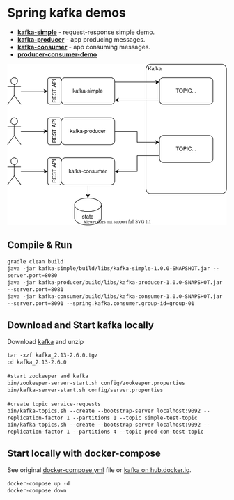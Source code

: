 # Spring kafka demos

* [__kafka-simple__](kafka-simple) - request-response simple demo.
* [__kafka-producer__](kafka-producer) - app producing messages.
* [__kafka-consumer__](kafka-consumer) - app consuming messages.
* [__producer-consumer-demo__](docs/Producer-Consumer-Demo.md)

![architecture](docs/kafka-demo.svg)

## Compile & Run 
```
gradle clean build
java -jar kafka-simple/build/libs/kafka-simple-1.0.0-SNAPSHOT.jar --server.port=8080
java -jar kafka-producer/build/libs/kafka-producer-1.0.0-SNAPSHOT.jar --server.port=8081
java -jar kafka-consumer/build/libs/kafka-consumer-1.0.0-SNAPSHOT.jar --server.port=8091 --spring.kafka.consumer.group-id=group-01
```

## Download and Start kafka locally
Download [kafka](https://downloads.apache.org/kafka/2.6.0/kafka_2.13-2.6.0.tgz) and unzip
```
tar -xzf kafka_2.13-2.6.0.tgz
cd kafka_2.13-2.6.0

#start zookeeper and kafka
bin/zookeeper-server-start.sh config/zookeeper.properties
bin/kafka-server-start.sh config/server.properties

#create topic service-requests
bin/kafka-topics.sh --create --bootstrap-server localhost:9092 --replication-factor 1 --partitions 1 --topic simple-test-topic
bin/kafka-topics.sh --create --bootstrap-server localhost:9092 --replication-factor 1 --partitions 4 --topic prod-con-test-topic
```

## Start locally with docker-compose
See original [docker-compose.yml](https://raw.githubusercontent.com/bitnami/bitnami-docker-kafka/master/docker-compose.yml) file 
or [kafka on hub.docker.io](https://hub.docker.com/r/bitnami/kafka/). 
```
docker-compose up -d
docker-compose down
```
